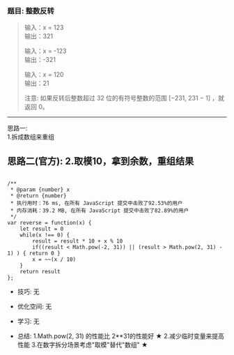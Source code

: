 
### 题目: 整数反转

> 输入：x = 123  
> 输出：321  
>
> 输入：x = -123  
> 输出：-321  
>
> 输入：x = 120  
> 输出：21  
>
> 注意: 如果反转后整数超过 32 位的有符号整数的范围 [−231,  231 − 1] ，就返回 0。

---
思路一:  
1.拆成数组来重组

思路二(官方):
2.取模10，拿到余数，重组结果
---

```

/**
 * @param {number} x
 * @return {number}
 * 执行用时：76 ms, 在所有 JavaScript 提交中击败了92.53%的用户
 * 内存消耗：39.2 MB, 在所有 JavaScript 提交中击败了82.89%的用户
 */
var reverse = function(x) {
    let result = 0
    while(x !== 0) {
        result = result * 10 + x % 10
        if((result < Math.pow(-2, 31)) || (result > Math.pow(2, 31) - 1) ) { return 0 }
        x = ~~(x / 10)
    }
    return result
};
```

* 技巧: 无 

* 优化空间: 无

* 学习: 无 

* 总结: 
1.Math.pow(2, 31) 的性能比 2**31的性能好 ★
2.减少临时变量来提高性能
3.在数字拆分场景考虑"取模"替代"数组" ★